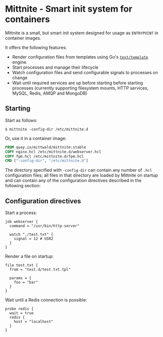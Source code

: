 # Mittnite - Smart init system for containers

Mittnite is a small, but smart init system designed for usage as `ENTRYPOINT` in container images.

It offers the following features:

- Render configuration files from templates using Go's [`text/template`](https://golang.org/pkg/text/template/) engine.
- Start processes and manage their lifecycle
- Watch configuration files and send configurable signals to processes on change
- Wait until required services are up before starting before starting processes (currently supporting filesystem mounts, HTTP services, MySQL, Redis, AMQP and MongoDB)

## Starting

Start as follows:

```
$ mittnite -config-dir /etc/mittnite.d
```

Or, use it in a container image:

```dockerfile
FROM quay.io/mittwald/mittnite:stable
COPY nginx.hcl /etc/mittnite.d/webserver.hcl
COPY fpm.hcl /etc/mittnite.d/fpm.hcl
CMD ["-config-dir", "/etc/mittnite.d"]
```

The directory specified with `-config-dir` can contain any number of `.hcl` configuration files; all files in that directory are loaded by Mittnite on startup and can contain any of the configuration directives described in the following section:

## Configuration directives

Start a process:

```hcl
job webserver {
  command = "/usr/bin/http-server"

  watch "./test.txt" {
    signal = 12 # USR2
  }
}
```

Render a file on startup:

```hcl
file test.txt {
  from = "test.d/test.txt.tpl"

  params = {
    foo = "bar"
  }
}
```

Wait until a Redis connection is possible:

```hcl
probe redis {
  wait = true
  redis {
    host = "localhost"
  }
}
```